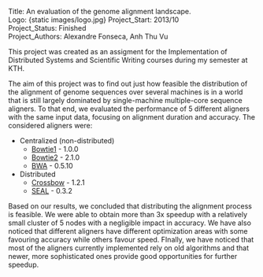 Title: An evaluation of the genome alignment landscape.  
Logo: {static images/logo.jpg}
Project_Start: 2013/10  
Project_Status: Finished  
Project_Authors: Alexandre Fonseca, Anh Thu Vu  

This project was created as an assigment for the Implementation of Distributed Systems and Scientific Writing courses during my semester at KTH.

The aim of this project was to find out just how feasible the distribution of the alignment of genome sequences over several machines is in a world that is still largely dominated by single-machine multiple-core sequence aligners. To that end, we evaluated the performance of 5 different aligners with the same input data, focusing on alignment duration and accuracy. The considered aligners were:

* Centralized (non-distributed)
    * [Bowtie1](http://bowtie-bio.sourceforge.net) - 1.0.0
    * [Bowtie2](http://bowtie-bio.sourceforge.net/bowtie2/) - 2.1.0
    * [BWA](http://bio-bwa.sourceforge.net) - 0.5.10
* Distributed
    * [Crossbow](http://bowtie-bio.sourceforge.net/crossbow/) - 1.2.1
    * [SEAL](http://biodoop-seal.sourceforge.net/) - 0.3.2

Based on our results, we concluded that distributing the alignment process is feasible. We were able to obtain more than 3x speedup with a relatively small cluster of 5 nodes with a negligible impact in accuracy. We have also noticed that different aligners have different optimization areas with some favouring accuracy while others favour speed. FInally, we have noticed that most of the aligners currently implemented rely on old algorithms and that newer, more sophisticated ones provide good opportunities for further speedup.
